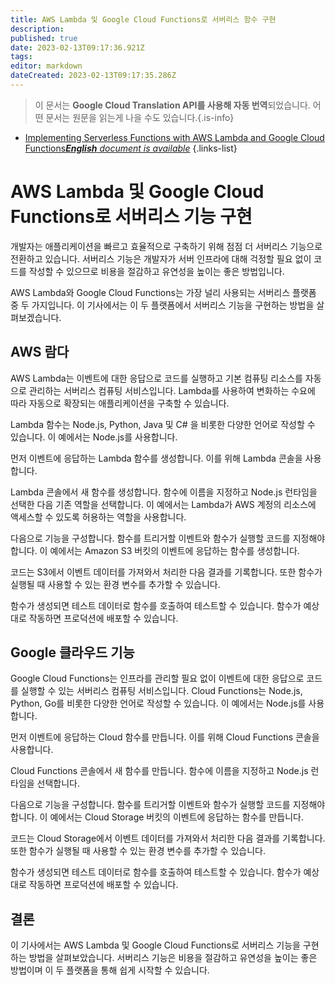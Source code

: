 ```yaml
---
title: AWS Lambda 및 Google Cloud Functions로 서버리스 함수 구현
description: 
published: true
date: 2023-02-13T09:17:36.921Z
tags: 
editor: markdown
dateCreated: 2023-02-13T09:17:35.286Z
---
```


> 이 문서는 **Google Cloud Translation API를 사용해 자동 번역**되었습니다.
어떤 문서는 원문을 읽는게 나을 수도 있습니다.{.is-info}



- [Implementing Serverless Functions with AWS Lambda and Google Cloud Functions***English** document is available*](/en/Knowledge-base/Backend/implementing-serverless-functions-with-aws-lambda-and-google-cloud-functions)
{.links-list}


# AWS Lambda 및 Google Cloud Functions로 서버리스 기능 구현

개발자는 애플리케이션을 빠르고 효율적으로 구축하기 위해 점점 더 서버리스 기능으로 전환하고 있습니다. 서버리스 기능은 개발자가 서버 인프라에 대해 걱정할 필요 없이 코드를 작성할 수 있으므로 비용을 절감하고 유연성을 높이는 좋은 방법입니다.

 AWS Lambda와 Google Cloud Functions는 가장 널리 사용되는 서버리스 플랫폼 중 두 가지입니다. 이 기사에서는 이 두 플랫폼에서 서버리스 기능을 구현하는 방법을 살펴보겠습니다.

## AWS 람다

AWS Lambda는 이벤트에 대한 응답으로 코드를 실행하고 기본 컴퓨팅 리소스를 자동으로 관리하는 서버리스 컴퓨팅 서비스입니다. Lambda를 사용하여 변화하는 수요에 따라 자동으로 확장되는 애플리케이션을 구축할 수 있습니다.

Lambda 함수는 Node.js, Python, Java 및 C# 을 비롯한 다양한 언어로 작성할 수 있습니다. 이 예에서는 Node.js를 사용합니다.

먼저 이벤트에 응답하는 Lambda 함수를 생성합니다. 이를 위해 Lambda 콘솔을 사용합니다.

Lambda 콘솔에서 새 함수를 생성합니다. 함수에 이름을 지정하고 Node.js 런타임을 선택한 다음 기존 역할을 선택합니다. 이 예에서는 Lambda가 AWS 계정의 리소스에 액세스할 수 있도록 허용하는 역할을 사용합니다.

다음으로 기능을 구성합니다. 함수를 트리거할 이벤트와 함수가 실행할 코드를 지정해야 합니다. 이 예에서는 Amazon S3 버킷의 이벤트에 응답하는 함수를 생성합니다.

코드는 S3에서 이벤트 데이터를 가져와서 처리한 다음 결과를 기록합니다. 또한 함수가 실행될 때 사용할 수 있는 환경 변수를 추가할 수 있습니다.

함수가 생성되면 테스트 데이터로 함수를 호출하여 테스트할 수 있습니다. 함수가 예상대로 작동하면 프로덕션에 배포할 수 있습니다.

## Google 클라우드 기능

Google Cloud Functions는 인프라를 관리할 필요 없이 이벤트에 대한 응답으로 코드를 실행할 수 있는 서버리스 컴퓨팅 서비스입니다. Cloud Functions는 Node.js, Python, Go를 비롯한 다양한 언어로 작성할 수 있습니다. 이 예에서는 Node.js를 사용합니다.

먼저 이벤트에 응답하는 Cloud 함수를 만듭니다. 이를 위해 Cloud Functions 콘솔을 사용합니다.

Cloud Functions 콘솔에서 새 함수를 만듭니다. 함수에 이름을 지정하고 Node.js 런타임을 선택합니다.

다음으로 기능을 구성합니다. 함수를 트리거할 이벤트와 함수가 실행할 코드를 지정해야 합니다. 이 예에서는 Cloud Storage 버킷의 이벤트에 응답하는 함수를 만듭니다.

코드는 Cloud Storage에서 이벤트 데이터를 가져와서 처리한 다음 결과를 기록합니다. 또한 함수가 실행될 때 사용할 수 있는 환경 변수를 추가할 수 있습니다.

함수가 생성되면 테스트 데이터로 함수를 호출하여 테스트할 수 있습니다. 함수가 예상대로 작동하면 프로덕션에 배포할 수 있습니다.

## 결론

이 기사에서는 AWS Lambda 및 Google Cloud Functions로 서버리스 기능을 구현하는 방법을 살펴보았습니다. 서버리스 기능은 비용을 절감하고 유연성을 높이는 좋은 방법이며 이 두 플랫폼을 통해 쉽게 시작할 수 있습니다.